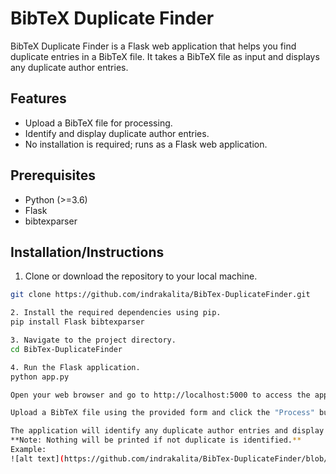 # BibTeX Duplicate Finder

BibTeX Duplicate Finder is a Flask web application that helps you find duplicate entries in a BibTeX file. It takes a BibTeX file as input and displays any duplicate author entries.

## Features

- Upload a BibTeX file for processing.
- Identify and display duplicate author entries.
- No installation is required; runs as a Flask web application.

## Prerequisites

- Python (>=3.6)
- Flask
- bibtexparser

## Installation/Instructions

1. Clone or download the repository to your local machine.

```bash
git clone https://github.com/indrakalita/BibTex-DuplicateFinder.git

2. Install the required dependencies using pip.
pip install Flask bibtexparser

3. Navigate to the project directory.
cd BibTex-DuplicateFinder

4. Run the Flask application.
python app.py

Open your web browser and go to http://localhost:5000 to access the application.

Upload a BibTeX file using the provided form and click the "Process" button.

The application will identify any duplicate author entries and display the results.
**Note: Nothing will be printed if not duplicate is identified.**
Example:
![alt text](https://github.com/indrakalita/BibTex-DuplicateFinder/blob/main/test.png?raw=true)

